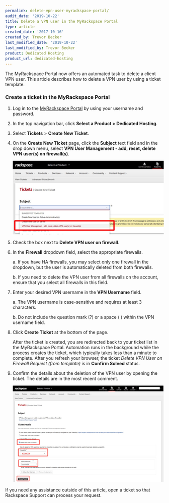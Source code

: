 ```yaml
---
permalink: delete-vpn-user-myrackspace-portal/
audit_date: '2019-10-22'
title: Delete a VPN user in the MyRackspace Portal
type: article
created_date: '2017-10-16'
created_by: Trevor Becker
last_modified_date: '2019-10-22'
last_modified_by: Trevor Becker
product: Dedicated Hosting
product_url: dedicated-hosting
---
```


The MyRackspace Portal now offers an automated task to delete a client VPN user.
This article describes how to delete a VPN user by using a ticket template.

### Create a ticket in the MyRackspace Portal

1. Log in to the [MyRackspace Portal](https://login.rackspace.com) by using your
   username and password.

2. In the top navigation bar, click **Select a Product > Dedicated Hosting**.

3. Select **Tickets** > **Create New Ticket**.

4. On the **Create New Ticket** page, click the **Subject** text field and in
   the drop down menu, select **VPN User Management - add, reset, delete VPN user(s) on firewall(s)**.

   <img src="image003.jpeg" />

5. Check the box next to **Delete VPN user on firewall**.

6. In the **Firewall** dropdown field, select the appropriate firewalls.

   a. If you have HA firewalls, you may select only one firewall in the dropdown,
   but the user is automatically deleted from both firewalls.

   b. If you need to delete the VPN user from all firewalls on the account,
   ensure that you select all firewalls in this field.

7. Enter your desired VPN username in the **VPN Username** field.

   a. The VPN username is case-sensitive and requires at least 3 characters.

   b. Do not include the question mark (?) or a space ( ) within the VPN username field.

8. Click **Create Ticket** at the bottom of the page.

   After the ticket is created, you are redirected back to your ticket list in
   the MyRackspace Portal. Automation runs in the background while the process
   creates the ticket, which typically takes less than a minute to complete.
   After you refresh your browser, the ticket *Delete VPN User on Firewall Request (from template)*
   is in **Confirm Solved** status.

9. Confirm the details about the deletion of the VPN user by opening the ticket.
   The details are in the most recent comment.

   <img src="image004.jpeg" />

If you need any assistance outside of this article, open a ticket so that
Rackspace Support can process your request.
